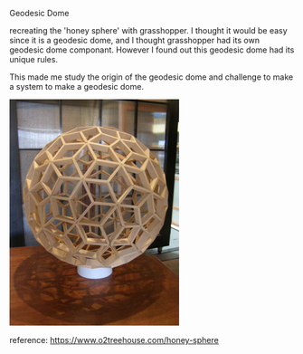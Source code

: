 Geodesic Dome 

recreating the 'honey sphere' with grasshopper.
I thought it would be easy since it is a geodesic dome, and I thought grasshopper had its own geodesic dome componant.
However I found out this geodesic dome had its unique rules.

This made me study the origin of the geodesic dome and challenge to make a system to make a geodesic dome.

<img src="https://github.com/JounKim/JounKim.github.io/blob/main/geodesicDome/referenceImage.jpg">

reference: https://www.o2treehouse.com/honey-sphere

